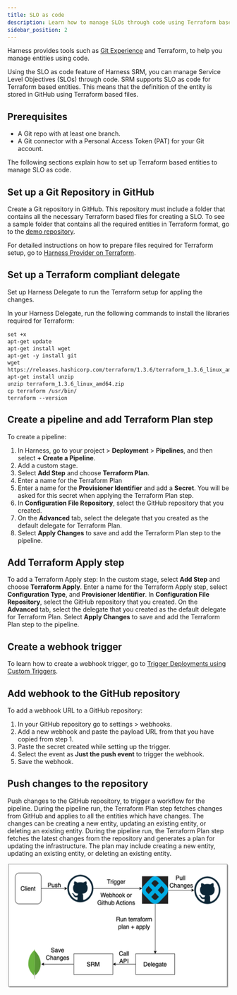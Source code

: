 ```yaml
---
title: SLO as code
description: Learn how to manage SLOs through code using Terraform based entities.
sidebar_position: 2
---
```


Harness provides tools such as [Git Experience](https://developer.harness.io/docs/platform/git-experience/git-experience-overview/) and Terraform, to help you manage entities using code. 

Using the SLO as code feature of Harness SRM, you can manage Service Level Objectives (SLOs) through code. SRM supports SLO as code for Terraform based entities. This means that the definition of the entity is stored in GitHub using Terraform based files.


## Prerequisites

- A Git repo with at least one branch.​
- A Git connector with a Personal Access Token (PAT) for your Git account.​

The following sections explain how to set up Terraform based entities to manage SLO as code.


## Set up a Git Repository in GitHub

Create a Git repository in GitHub. This repository must include a folder that contains all the necessary Terraform based files for creating a SLO. To see a sample folder that contains all the required entities in Terraform format, go to the [demo repository](https://github.com/deepakchhikara66/demo/tree/harness/harness/slo).

For detailed instructions on how to prepare files required for Terraform setup, go to [Harness Provider on Terraform](https://registry.terraform.io/providers/harness/harness/latest/docs). 


## Set up a Terraform compliant delegate

Set up Harness Delegate to run the Terraform setup for appling the changes.

In your Harness Delegate, run the following commands to install the libraries required for Terraform:

```
set +x
apt-get update
apt-get install wget
apt-get -y install git
wget https://releases.hashicorp.com/terraform/1.3.6/terraform_1.3.6_linux_amd64.zip 
apt-get install unzip
unzip terraform_1.3.6_linux_amd64.zip
cp terraform /usr/bin/
terraform --version
```


## Create a pipeline and add Terraform Plan step

To create a pipeline:

1. In Harness, go to your project > **Deployment** > **Pipelines**, and then select **+ Create a Pipeline**.
2. Add a custom stage.
3. Select **Add Step** and choose **Terraform Plan**.
4. Enter a name for the Terraform Plan
5. Enter a name for the **Provisioner Identifier** and add a **Secret**. 
   You will be asked for this secret when applying the Terraform Plan step.
6. In **Configuration File Repository**, select the GitHub repository that you created.
7. On the **Advanced** tab, select the delegate that you created as the default delegate for Terraform Plan.
8. Select **Apply Changes** to save and add the Terraform Plan step to the pipeline.


## Add Terraform Apply step

To add a Terraform Apply step:
In the custom stage, select **Add Step** and choose **Terraform Apply**.
Enter a name for the Terraform Apply step, select **Configuration Type**, and **Provisioner Identifier**.
In **Configuration File Repository**, select the GitHub repository that you created.
On the **Advanced** tab, select the delegate that you created as the default delegate for Terraform Plan.
Select **Apply Changes** to save and add the Terraform Plan step to the pipeline.

## Create a webhook trigger
To learn how to create a webhook trigger, go to [Trigger Deployments using Custom Triggers](https://developer.harness.io/docs/platform/triggers/trigger-deployments-using-custom-triggers/).


## Add webhook to the GitHub repository

To add a webhook URL to a GitHub repository:

1. In your GitHub repository go to settings > webhooks.
2. Add a new webhook and paste the payload URL from that you have copied from step 1.
3. Paste the secret created while setting up the trigger.
4. Select the event as **Just the push event** to trigger the webhook.
5. Save the webhook.
 

## Push changes to the repository

Push changes to the GitHub repository, to trigger a workflow for the pipeline. During the pipeline run, the Terraform Plan step fetches changes from GitHub and applies to all the entities which have changes. The changes can be creating a new entity, updating an existing entity, or deleting an existing entity. During the pipeline run, the Terraform Plan step fetches the latest changes from the repository and generates a plan for updating the infrastructure. The plan may include creating a new entity, updating an existing entity, or deleting an existing entity. 

![Push Terraform changes to repo](./static/terraform-push-changes.png)

